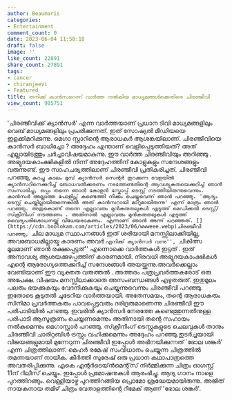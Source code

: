 ```yaml
---
author: Beaumaris
categories:
- Entertainment
comment_count: 0
date: 2023-06-04 11:58:18
draft: false
image: ''
like_count: 22891
share_count: 27891
tags:
- cancer
- chiranjeevi
- Featured
title: തനിക്ക് കാന്‍സറെന്ന് വാര്‍ത്ത നല്‍കിയ മാധ്യമങ്ങള്‍ക്കെതിരെ ചിരഞ്ജീവി
view_count: 985751
---
```


'ചിരഞ്ജീവിക്ക് ക്യാൻസർ' എന്ന വാർത്തയാണ് പ്രധാന ടിവി മാധ്യമങ്ങളിലും വെബ് മാധ്യമങ്ങളിലും പ്രചരിക്കുന്നത്. ഇത് സോഷ്യൽ മീഡിയയെ ഇളക്കിമറിക്കുന്നു. മെഗാ സ്റ്റാറിന്റെ ആരാധകർ ആശങ്കയിലാണ്. ചിരഞ്ജീവിയെ കാൻസർ ബാധിച്ചോ ? അദ്ദേഹം എന്താണ് വെളിപ്പെടുത്തിയത്? അത് എല്ലായിടത്തും ചർച്ചാവിഷയമാകുന്നു. ഈ വാർത്ത ചിരഞ്ജീവിയും അറിഞ്ഞു . അഭ്യുദയകാംക്ഷികളിൽ നിന്ന് അദ്ദേഹത്തിന് കോളുകളും സന്ദേശങ്ങളും വരുന്നുണ്ട്. ഈ സാഹചര്യത്തിലാണ് ചിരഞ്ജീവി പ്രതികരിച്ചത്. ചിരഞ്ജീവി പറഞ്ഞു, ``കുറച്ചു കാലം മുമ്പ് ക്യാൻസർ സെന്റർ തുറക്കുന്ന വേളയിൽ ക്യാൻസറിനെക്കുറിച്ച് ബോധവൽക്കരണം നടത്തേണ്ടതിന്റെ ആവശ്യകതയെക്കുറിച്ച് ഞാൻ സംസാരിച്ചു, ഒപ്പം തന്നെ ഞാന്‍ കോളൻ സ്കോപ്പ് ടെസ്റ്റ് നടത്തിയിരുന്നുവെന്നും. കാന്‍സര്‍ അല്ലാത്ത പോളിപ്സ് കണ്ടെത്തി നീക്കം ചെയ്തുവെന്ന് ഞാൻ പറഞ്ഞു. 'ആദ്യം ടെസ്റ്റ് ചെയ്തില്ലായിരുന്നെങ്കിൽ അത് കാന്‍സറായി മാറുമായിരുന്നു' എന്ന് മാത്രം ഞാൻ പറഞ്ഞു. അതുകൊണ്ട് തന്നെ എല്ലാവരും മുൻകരുതലുകൾ എടുത്ത് മെഡിക്കൽ ടെസ്റ്റ്/സ്‌ക്രീനിംഗ് നടത്തണം . അതിനാൽ എല്ലാവരും മുൻകരുതലുകൾ എടുത്ത് വൈദ്യപരിശോധനയ്ക്ക് വിധേയരാകണം. എന്നാണ് ഞാന്‍ അന്ന് പറഞ്ഞത്. [](https://cdn.boolokam.com/articles/2023/06/wwweee.webp)ചിരഞ്ജീവി പറഞ്ഞു, ``ചില മാധ്യമ സ്ഥാപനങ്ങൾ ഇത് ശരിയായി മനസ്സിലാക്കിയില്ല, അവബോധമില്ലായ്മ കാരണം അവർ ``എനിക്ക് ക്യാൻസർ വന്നു'', ``ചികിത്സ മൂലമാണ് ഞാൻ രക്ഷപ്പെട്ടത്'' എന്നൊക്കെ വാർത്തകൾ ഇട്ടത് . ഇത് അനാവശ്യ ആശയക്കുഴപ്പത്തിന് കാരണമായി. നിരവധി അഭ്യുദയകാംക്ഷികൾ എന്റെ ആരോഗ്യത്തെക്കുറിച്ച് സന്ദേശങ്ങൾ അയയ്ക്കുന്നു.അവർക്കെല്ലാം വേണ്ടിയാണ് ഈ വ്യക്തത വരുത്തൽ . അത്തരം പത്രപ്രവർത്തകരോട് ഒരു അപേക്ഷ. വിഷയം മനസ്സിലാക്കാതെ അസംബന്ധങ്ങൾ എഴുതരുത്. ഇതുമൂലം പലരും ഭയക്കുകയും വേദനിക്കുകയും ചെയ്യുന്നുവെന്നും ചിരഞ്ജീവി പറഞ്ഞു. ഇതോടെ കൂടുതൽ ചൂടേറിയ വാർത്തയായി. അതേസമയം, തന്റെ ആരാധകരും സിനിമാ പ്രവർത്തകരും പാവപ്പെട്ടവരും ദരിദ്രരുമാണെന്നു ചിരഞ്ജീവി ഈ പരിപാടിയിൽ പറഞ്ഞു. ഇവരിൽ ക്യാൻസർ നേരത്തേ കണ്ടെത്തുന്നതിനുള്ള പരിപാടി ആസൂത്രണം ചെയ്യണമെന്നും അതിനായി തന്റെ സഹായം നൽകുമെന്നും മെഗാസ്റ്റാർ പറഞ്ഞു. സ്‌ക്രീനിംഗ് ടെസ്റ്റുകളുടെ ചെലവുകൾ താനും ചിരഞ്ജീവി ചാരിറ്റബിൾ ട്രസ്റ്റും വഹിക്കുമെന്നും അദ്ദേഹം പറഞ്ഞു.തുടർച്ചയായി വിജയങ്ങളുമായി മുന്നേറുന്ന ചിരഞ്ജീവി ഇപ്പോൾ അഭിനയിക്കുന്നത് `ഭോല ശങ്കർ' എന്ന ചിത്രത്തിലാണ്. മെഹർ രമേഷ് സംവിധാനം ചെയ്യുന്ന ചിത്രത്തിൽ തമന്നയാണ് നായിക. കീർത്തി സുരേഷ് ഒരു പ്രധാന കഥാപാത്രത്തെ അവതരിപ്പിക്കുന്നു. എകെ എന്റർടെയ്ൻമെന്റ്‌സ് നിർമ്മിക്കുന്ന ചിത്രം ഓഗസ്റ്റ് 11ന് റിലീസ് ചെയ്യും. ഇപ്പോൾ പ്രമോഷനുകൾ ആരംഭിച്ചു. ആദ്യ ഗാനം നാളെ പുറത്തിറങ്ങും. വെള്ളിയാഴ്ച പുറത്തിറങ്ങിയ പ്രൊമോ ശ്രദ്ധേയമായിരുന്നു. അജിത് നായകനായ തമിഴ് ചിത്രം വേതാളത്തിന്റെ റീമേക് ആണ് 'ഭോല ശങ്കർ'.